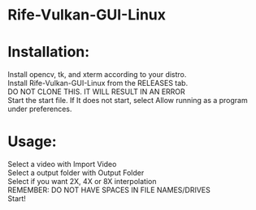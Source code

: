# Rife-Vulkan-GUI-Linux
# Installation: <br>
Install  opencv,  tk, and xterm according to your distro. <br>
Install Rife-Vulkan-GUI-Linux from the RELEASES tab.  <br>
DO NOT CLONE THIS. IT WILL RESULT IN AN ERROR <br>
Start the start file. If It does not start, select Allow running as a program under preferences. <br>
# Usage: <br>
Select a video with Import Video<br>
Select a output folder with Output Folder<br>
Select if you want 2X, 4X or 8X interpolation<br>
REMEMBER: DO NOT HAVE SPACES IN FILE NAMES/DRIVES<br>
Start!
